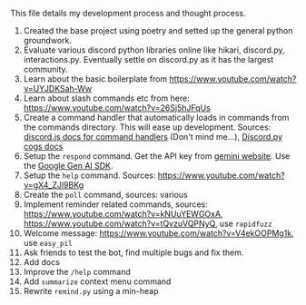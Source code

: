 This file details my development process and thought process.

1. Created the base project using poetry and setted up the general python groundwork.
2. Evaluate various discord python libraries online like hikari, discord.py, interactions.py.
   Eventually settle on discord.py as it has the largest community.
3. Learn about the basic boilerplate from <https://www.youtube.com/watch?v=UYJDKSah-Ww>
4. Learn about slash commands etc from here: <https://www.youtube.com/watch?v=26Sj5hJFqUs>
5. Create a command handler that automatically loads in commands from the commands directory. This will ease up development. Sources: [discord.js docs for command handlers](https://discordjs.guide/creating-your-bot/command-handling.html#loading-command-files) (Don't mind me...), [Discord.py cogs docs]()
6. Setup the `respond` command. Get the API key from [gemini website](https://aistudio.google.com/apikey). Use the [Google Gen AI SDK](https://pypi.org/project/google-genai/).
7. Setup the `help` command. Sources: <https://www.youtube.com/watch?v=gX4_ZJl9BKg>
8. Create the `poll` command, sources: various
9. Implement reminder related commands, sources: <https://www.youtube.com/watch?v=kNUuYEWGOxA>, <https://www.youtube.com/watch?v=tQvzuVQPNyQ>, use `rapidfuzz`
10. Welcome message: <https://www.youtube.com/watch?v=V4ekOOPMg1k>, use `easy_pil`
11. Ask friends to test the bot, find multiple bugs and fix them.
12. Add docs
13. Improve the `/help` command
14. Add `summarize` context menu command
15. Rewrite `remind.py` using a min-heap
